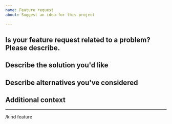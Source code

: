 ```yaml
---
name: Feature request
about: Suggest an idea for this project

---
```


<!--
Thank you so much for taking the time to suggest a new feature for `image-builder` ❤️

Before submitting a new issue please ensure the following:
- You have checked the current open issues to see if there is already a matching report
- You have checked the open pull requests to see if there is already work in progress towards your suggestion

While we always try to address all issue we are a small team of contributors and don't always have the time to build out new features. If you're willing to work towards contributing this feature to `image-builder` please include that below and we'll do what we can to help you.

If you'd like to discuss any issues or would like to confirm if something is an issue with image-builder or not before raising an issue please reach out to us with any of the communication methods listed on the readme (https://github.com/kubernetes-sigs/image-builder#community-discussion-contribution-and-support).
-->

## Is your feature request related to a problem? Please describe.
<!-- A clear and concise description of what the problem is. Ex. I'm always frustrated when [...] -->



## Describe the solution you'd like
<!-- A clear and concise description of what you want to happen. -->



## Describe alternatives you've considered
<!-- A clear and concise description of any alternative solutions or features you've considered and why they are unsuitable. -->



## Additional context
<!-- Add any other context, bug reports or screenshots about the feature request here. -->



---

/kind feature
